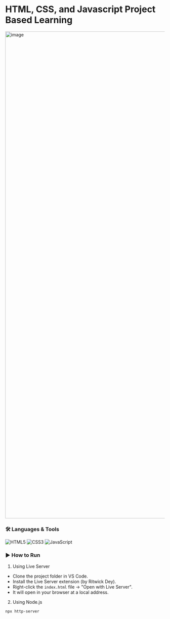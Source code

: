 # HTML, CSS, and Javascript Project Based Learning
<img width="2845" height="1541" alt="image" src="https://github.com/user-attachments/assets/56644c22-31ae-4a8c-bfeb-599628f7c36a" />

### 🛠️ Languages & Tools

![HTML5](https://img.shields.io/badge/HTML5-E34F26?style=flat&logo=html5&logoColor=white)
![CSS3](https://img.shields.io/badge/CSS3-1572B6?style=flat&logo=css3&logoColor=white)
![JavaScript](https://img.shields.io/badge/JavaScript-F7DF1E?style=flat&logo=javascript&logoColor=black)

### ▶️ How to Run
1. Using Live Server
- Clone the project folder in VS Code.
- Install the Live Server extension (by Ritwick Dey).
- Right-click the ```index.html``` file → "Open with Live Server".
- It will open in your browser at a local address.

2. Using Node.js
  ```
  npx http-server
  ```
